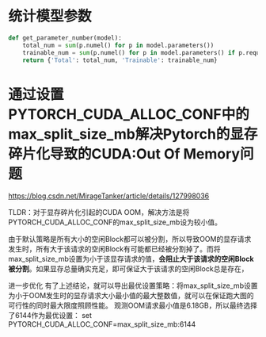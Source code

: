 # 统计模型参数
```python
def get_parameter_number(model):
    total_num = sum(p.numel() for p in model.parameters())
    trainable_num = sum(p.numel() for p in model.parameters() if p.requires_grad)
    return {'Total': total_num, 'Trainable': trainable_num}

```
# 通过设置PYTORCH_CUDA_ALLOC_CONF中的max_split_size_mb解决Pytorch的显存碎片化导致的CUDA:Out Of Memory问题

https://blog.csdn.net/MirageTanker/article/details/127998036

TLDR：对于显存碎片化引起的CUDA OOM，解决方法是将PYTORCH_CUDA_ALLOC_CONF的max_split_size_mb设为较小值。

由于默认策略是所有大小的空闲Block都可以被分割，所以导致OOM的显存请求发生时，所有大于该请求的空闲Block有可能都已经被分割掉了。而将max_split_size_mb设置为小于该显存请求的值，**会阻止大于该请求的空闲Block被分割**。如果显存总量确实充足，即可保证大于该请求的空闲Block总是存在，


进一步优化
有了上述结论，就可以导出最优设置策略：将max_split_size_mb设置为小于OOM发生时的显存请求大小最小值的最大整数值，就可以在保证跑大图的可行性的同时最大限度照顾性能。
观测OOM请求最小值是6.18GB，所以最终选择了6144作为最优设置：
set PYTORCH_CUDA_ALLOC_CONF=max_split_size_mb:6144
